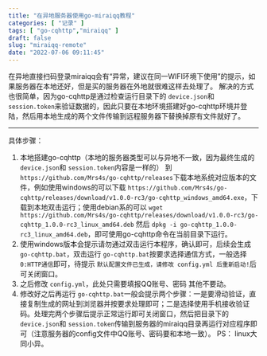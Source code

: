 ```yaml
---
title: "在异地服务器使用go-miraiqq教程"
categories: [ "记录" ]
tags: [ "go-cqhttp","miraiqq" ]
draft: false
slug: "miraiqq-remote"
date: "2022-07-06 09:11:45"
---
```


在异地直接扫码登录miraiqq会有“异常，建议在同一WIFI环境下使用”的提示，如果服务器在本地还好，但是买的服务器在外地就很难这样去处理了。
解决的方式也很简单，因为go-cqhttp是通过检查运行目录下的 `device.json`和 `session.token`来验证数据的，因此只要在本地环境搭建好go-cqhttp环境并登陆，然后用本地生成的两个文件传输到远程服务器下替换掉原有文件就好了。

---

具体步骤：

1. 本地搭建go-cqhttp（本地的服务器类型可以与异地不一致，因为最终生成的 `device.json`和 `session.token`内容是一样的）
   到 `https://github.com/Mrs4s/go-cqhttp/releases`下载本地系统对应版本的文件，例如使用windows的可以下载 `https://github.com/Mrs4s/go-cqhttp/releases/download/v1.0.0-rc3/go-cqhttp_windows_amd64.exe`，下载到本地双击运行；使用debian系的可以 `wget https://github.com/Mrs4s/go-cqhttp/releases/download/v1.0.0-rc3/go-cqhttp_1.0.0-rc3_linux_amd64.deb` 然后 `dpkg -i go-cqhttp_1.0.0-rc3_linux_amd64.deb`，即可使用go-cqhttp命令在当前目录下运行。
2. 使用windows版本会提示请勿通过双击运行本程序，确认即可，后续会生成 `go-cqhttp.bat`，双击运行 `go-cqhttp.bat`按要求选择通信方式，一般选择 `0:HTTP通信`即可，待提示 `默认配置文件已生成，请修改 config.yml 后重新启动!`后可关闭窗口。
3. 之后修改 `config.yml`，此处只需要填报QQ账号、密码 其他不要动。
4. 修改好之后再运行 `go-cqhttp.bat`一般会提示两个步骤：一是要滑动验证，直接复制生成的网址到浏览器并按要求处理即可；二是选择使用手机接收验证码。处理完两个步骤后提示正常运行即可关闭窗口，然后把目录下的 `device.json`和 `session.token`传输到服务器的miraiqq目录再运行对应程序即可（注意服务器的config文件中QQ账号、密码要和本地一致）。
   PS： linux大同小异。
